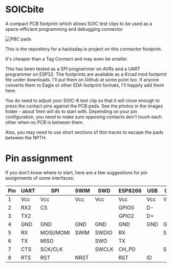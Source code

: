 # SOICbite
A compact PCB footprint which allows SOIC test clips to be used as a space-efficient programming and debugging connector

![PBC pads](https://github.com/SimonMerrett/SOICbite/blob/master/images/SOICbite_pads.jpg)

This is the repository for a hackaday.io project on this connector footprint.

It's cheaper than a Tag Connect and may even be smaller. 

This has been tested as a SPI programmer on AVRs and a UART programmer on ESP32. 
The footprints are available as a Kicad mod footprint file under downloads. I'll put them on Github at some point too. If anyone converts them to Eagle or other EDA footprint formats, I'll happily add them here. 

You do need to adjust your SOIC-8 test clip so that it will close enough to press the contact pins against the PCB pads. See the photos in the images folder - about 1mm will do to start with. Depending on your pin configuration, you need to make sure opposing contacts don't touch each other when no PCB is between them. 

Also, you may need to use short sections of thin traces to escape the pads between the NPTH.

# Pin assignment

If you don't know where to start, here are a few suggestions for pin assignments of some interfaces:

| Pin | UART | SPI       | SWIM | SWD   | ESP8266 | USB | I2C |
| --- | ---  | ---       | ---  | ---   | ---     | --- | --- |
| 1   | Vcc  | Vcc       | Vcc  | Vcc   | Vcc     | Vcc | Vcc |
| 2   | RX2  | CS        |      |       | GPIO0   | D-  |     |
| 3   | TX2  |           |      |       | GPIO2   | D+  |     |
| 4   | GND  | GND       | GND  | GND   | GND     | GND | GND |
| 5   | RX   | MOSI/MOMI | SWIM | SWDIO | RX      |     | SDA |
| 6   | TX   | MISO      |      | SWO   | TX      |     |     |
| 7   | CTS  | SCK/CLK   |      | SWCLK | CH_PD   |     | SCL |
| 8   | RTS  | RST       | NRST |       | RST     | ID  |     |
